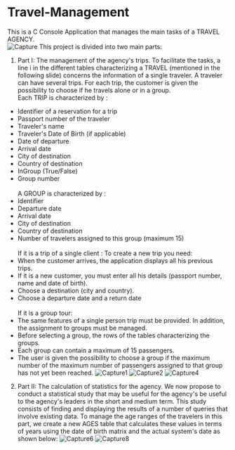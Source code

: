 # Travel-Management
This is a C Console Application that manages the main tasks of a TRAVEL AGENCY. </br>
![Capture](https://user-images.githubusercontent.com/59179174/176245040-fe518457-4c71-4fe1-a8fd-72b536d0df80.PNG)
This project is divided into two main parts:
1. Part I: The management of the agency's trips. To facilitate the tasks, a line i in the different tables characterizing a TRAVEL (mentioned in the following slide) concerns the
information of a single traveler. A traveler can have several trips. For each trip, the customer is given the possibility to choose if he travels alone or in a group.
</br>Each TRIP is characterized by :
  * Identifier of a reservation for a trip
  * Passport number of the traveler
  * Traveler's name
  * Traveler's Date of Birth (if applicable)
  * Date of departure
  * Arrival date
  * City of destination
  * Country of destination
  * InGroup (True/False)
  * Group number 
</br></br> A GROUP is characterized by :
  * Identifier
  * Departure date
  * Arrival date
  * City of destination
  * Country of destination
  * Number of travelers assigned to this group (maximum 15)
</br></br> If it is a trip of a single client :
To create a new trip you need:
  * When the customer arrives, the application displays all his previous trips.
  * If it is a new customer, you must enter all his details (passport number, name and date of birth).
  * Choose a destination (city and country).
  * Choose a departure date and a return date
</br></br>If it is a group tour:
  * The same features of a single person trip must be provided. In addition, the assignment to groups must be managed.
  * Before selecting a group, the rows of the tables characterizing the groups.
  * Each group can contain a maximum of 15 passengers.
  * The user is given the possibility to choose a group if the maximum number of the maximum number of passengers assigned to that group has not yet been reached.
![Capture1](https://user-images.githubusercontent.com/59179174/176247072-bb289c74-40e7-41bb-9043-1dd24719101a.PNG)
![Capture2](https://user-images.githubusercontent.com/59179174/176247088-869c956b-25bd-43de-954b-22548aa218d7.PNG)
![Capture4](https://user-images.githubusercontent.com/59179174/176247095-86a0d0e4-1466-4b46-919f-aa9f30ea3dbb.PNG)

2. Part II: The calculation of statistics for the agency.
We now propose to conduct a statistical study that may be useful for the agency's be useful to the agency's leaders in the short and medium term. This study consists of finding and displaying the results of a number of queries that involve existing data. To manage the age ranges of the travelers in this part, we create a new AGES table that calculates these values in terms of years using the date of birth matrix and the actual system's date as shown below:
![Capture6](https://user-images.githubusercontent.com/59179174/176247434-9090c7a7-39c1-4423-af47-324cd29e24c7.PNG)
![Capture8](https://user-images.githubusercontent.com/59179174/176247443-40c8086c-5446-4362-9ed7-41313db869f2.PNG)
